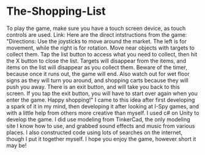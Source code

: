 # The-Shopping-List

To play the game, make sure you have a touch screen device, as touch controls are used. Link:
Here are the direct intstructions from the game:
"Directions:
Use the joysticks to move around the market. The left is for movement, while the right is for rotation. Move near objects with targets to collect them. Tap the list button to access what you need to collect, then hit the X button to close the list. Targets will disappear from the items, and items on the list will disappear as you collect them. Beware of the timer, because once it runs out, the game will end. Also watch out for wet floor signs as they will turn you around, and shopping carts because they will push you away. There is an exit button, and will take you back to this screen. If you tap the exit button, you will have to start over again when you enter the game. Happy shopping!"
I came to this idea after first developing a spark of it in my mind, then developing it after looking at I-Spy games, and with a little help from others more creative than myself. I used c# on Unity to develop the game. I did use modeling from TinkerCad, the only modeling site I know how to use, and grabbed sound effects and music from various places. I also constructed code using lots of searches on the internet, though I put it together myself. I hope you enjoy the game, however short it may be!

